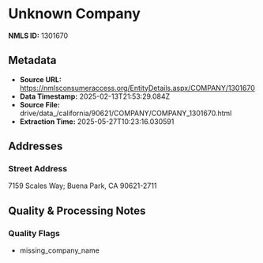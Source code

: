 # Unknown Company

**NMLS ID:** 1301670

## Metadata
- **Source URL:** https://nmlsconsumeraccess.org/EntityDetails.aspx/COMPANY/1301670
- **Data Timestamp:** 2025-02-13T21:53:29.084Z
- **Source File:** drive/data_/california/90621/COMPANY/COMPANY_1301670.html
- **Extraction Time:** 2025-05-27T10:23:16.030591

## Addresses
### Street Address
7159 Scales Way; Buena Park, CA 90621-2711

## Quality & Processing Notes
### Quality Flags
- missing_company_name
